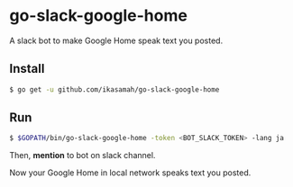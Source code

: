 # go-slack-google-home

A slack bot to make Google Home speak text you posted.

## Install
```bash
$ go get -u github.com/ikasamah/go-slack-google-home
```

## Run
```bash
$ $GOPATH/bin/go-slack-google-home -token <BOT_SLACK_TOKEN> -lang ja
```

Then, **mention** to bot on slack channel.

Now your Google Home in local network speaks text you posted.
